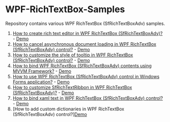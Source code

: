 # WPF-RichTextBox-Samples

Repository contains various WPF RichTextBox (SfRichTextBoxAdv) samples.

1. [How to create rich text editor in WPF RichTextBox (SfRichTextBoxAdv)?](https://www.syncfusion.com/kb/10896/how-to-create-rich-text-editor-in-c) - [Demo](https://github.com/SyncfusionExamples/WPF-RichTextBox-Samples/tree/main/How-to-create-richtext-editor)
2. [How to cancel asynchronous document loading in WPF RichTextBox (SfRichTextBoxAdv) control?](https://www.syncfusion.com/kb/7214/how-to-cancel-asynchronous-document-loading-in-sfrichtextboxadv-control) - [Demo](https://github.com/SyncfusionExamples/WPF-RichTextBox-Samples/tree/main/How-to-cancel-asynchronous-document-loading-in-richtextbox)
3. [How to customize the style of tooltip in WPF RichTextBox (SfRichTextBoxAdv) control?](https://www.syncfusion.com/kb/6304/how-to-customize-the-style-of-tooltip-in-sfrichtextboxadv-control) - [Demo](https://github.com/SyncfusionExamples/WPF-RichTextBox-Samples/tree/main/How-to-customize-the-style-of-tooltip-in-richtextbox)
4. [How to bind WPF RichTextBox (SfRichTextBoxAdv) contents using MVVM Framework?](https://www.syncfusion.com/kb/6233/how-to-bind-sfrichtextboxadv-contents-using-mvvm-framework) - [Demo](https://github.com/SyncfusionExamples/WPF-RichTextBox-Samples/tree/main/How-to-bind-richtextbox-contents-using-mvvm-framework)
5. [How to use WPF RichTextBox (SfRichTextBoxAdv) control in Windows Forms application?](https://www.syncfusion.com/kb/5909/how-to-use-wpf-sfrichtextboxadv-control-in-windows-forms-application) - [Demo](https://github.com/SyncfusionExamples/WPF-RichTextBox-Samples/tree/main/How-to-use-wpf-richtextbox-in-winforms-application)
6. [How to customize SfRichTextRibbon in WPF RichTextBox (SfRichTextBoxAdv)?](https://www.syncfusion.com/kb/5417/is-it-possible-to-customize-sfrichtextribbon-control) - [Demo](https://github.com/SyncfusionExamples/WPF-RichTextBox-Samples/tree/main/How-to-customize-richtextribbon-control)
7. [How to bind xaml text in WPF RichTextBox (SfRichTextBoxAdv) control?](https://www.syncfusion.com/kb/5416/how-to-bind-xaml-text-in-sfrichtextboxadv-control) - [Demo](https://github.com/SyncfusionExamples/WPF-RichTextBox-Samples/tree/main/How-to-bind-xaml-text-in-richtextbox-control)
8. [How to add custom dictionaries in WPF RichTextBox (SfRichTextBoxAdv) control?][Demo](https://github.com/SyncfusionExamples/WPF-RichTextBox-Samples/tree/main/How-to-add-custom-dictionaries-in-richtextbox)

